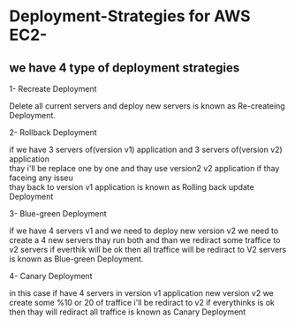 # Deployment-Strategies for AWS EC2-

## we have 4 type of deployment strategies

1- Recreate Deployment 

Delete all current servers and deploy new servers is known as Re-createing Deployment.

2- Rollback Deployment

if we have 3 servers of(version v1) application and 3 servers of(version v2) application    
thay i'll be replace one by one and thay use version2 v2 application if thay faceing any isseu    
thay back to version v1 application is known as Rolling back update Deployment 
   
3- Blue-green Deployment

if we have 4 servers v1 and we need to deploy new version v2 we need to create a 4 new servers 
thay run both and than we rediract some traffice to v2 servers if everthik will be ok then all 
traffice will be rediract to V2 servers is known as Blue-green Deployment.

4- Canary Deployment   
   
in this case if have 4 servers in version v1 application new version v2 we create some %10 or 20 
of traffice i'll be rediract to v2 if everythinks is ok then thay will rediract all traffice is 
known as Canary Deployment
